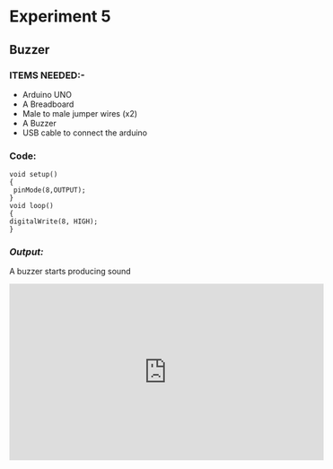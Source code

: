 # Experiment 5
## Buzzer
### __ITEMS NEEDED:-__
* Arduino UNO
* A Breadboard
* Male to male jumper wires (x2)
* A Buzzer
* USB cable to connect the arduino


### Code:

 ```
void setup() 
{ 
  pinMode(8,OUTPUT);
} 
void loop() 
{
digitalWrite(8, HIGH); 
}

```
### _Output:_
A buzzer starts producing sound

<iframe width="560" height="315" src="https://www.youtube.com/embed/NocyXQ-lV2U" title="YouTube video player" frameborder="0" allow="accelerometer; autoplay; clipboard-write; encrypted-media; gyroscope; picture-in-picture" allowfullscreen></iframe>
